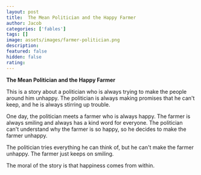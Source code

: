 ```yaml
---
layout: post
title:  The Mean Politician and the Happy Farmer
author: Jacob
categories: ['fables']
tags: []
image: assets/images/farmer-politician.png
description: 
featured: false
hidden: false
rating: 
---
```


**The Mean Politician and the Happy Farmer**

This is a story about a politician who is always trying to make the people around him unhappy. The politician is always making promises that he can't keep, and he is always stirring up trouble.

One day, the politician meets a farmer who is always happy. The farmer is always smiling and always has a kind word for everyone. The politician can't understand why the farmer is so happy, so he decides to make the farmer unhappy.

The politician tries everything he can think of, but he can't make the farmer unhappy. The farmer just keeps on smiling.

The moral of the story is that happiness comes from within.

